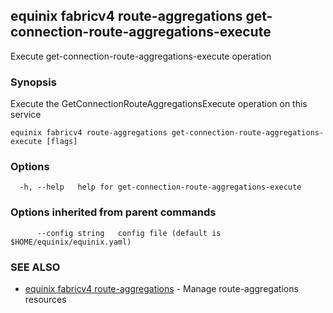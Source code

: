 ## equinix fabricv4 route-aggregations get-connection-route-aggregations-execute

Execute get-connection-route-aggregations-execute operation

### Synopsis

Execute the GetConnectionRouteAggregationsExecute operation on this service

```
equinix fabricv4 route-aggregations get-connection-route-aggregations-execute [flags]
```

### Options

```
  -h, --help   help for get-connection-route-aggregations-execute
```

### Options inherited from parent commands

```
      --config string   config file (default is $HOME/equinix/equinix.yaml)
```

### SEE ALSO

* [equinix fabricv4 route-aggregations](equinix_fabricv4_route-aggregations.md)	 - Manage route-aggregations resources

